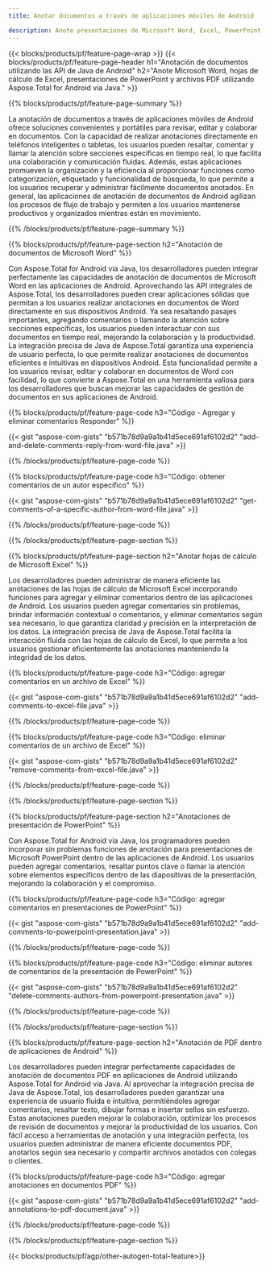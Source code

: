 ```yaml
---
title: Anotar documentos a través de aplicaciones móviles de Android

description: Anote presentaciones de Microsoft Word, Excel, PowerPoint y archivos PDF a través de la aplicación móvil de Android. Borre anotaciones con facilidad.
---
```


{{< blocks/products/pf/feature-page-wrap >}}
{{< blocks/products/pf/feature-page-header h1="Anotación de documentos utilizando las API de Java de Android" h2="Anote Microsoft Word, hojas de cálculo de Excel, presentaciones de PowerPoint y archivos PDF utilizando Aspose.Total for Android via Java." >}}

{{% blocks/products/pf/feature-page-summary %}}

La anotación de documentos a través de aplicaciones móviles de Android ofrece soluciones convenientes y portátiles para revisar, editar y colaborar en documentos. Con la capacidad de realizar anotaciones directamente en teléfonos inteligentes o tabletas, los usuarios pueden resaltar, comentar y llamar la atención sobre secciones específicas en tiempo real, lo que facilita una colaboración y comunicación fluidas. Además, estas aplicaciones promueven la organización y la eficiencia al proporcionar funciones como categorización, etiquetado y funcionalidad de búsqueda, lo que permite a los usuarios recuperar y administrar fácilmente documentos anotados. En general, las aplicaciones de anotación de documentos de Android agilizan los procesos de flujo de trabajo y permiten a los usuarios mantenerse productivos y organizados mientras están en movimiento.

{{% /blocks/products/pf/feature-page-summary  %}}

{{% blocks/products/pf/feature-page-section  h2="Anotación de documentos de Microsoft Word" %}}

Con Aspose.Total for Android via Java, los desarrolladores pueden integrar perfectamente las capacidades de anotación de documentos de Microsoft Word en las aplicaciones de Android. Aprovechando las API integrales de Aspose.Total, los desarrolladores pueden crear aplicaciones sólidas que permitan a los usuarios realizar anotaciones en documentos de Word directamente en sus dispositivos Android. Ya sea resaltando pasajes importantes, agregando comentarios o llamando la atención sobre secciones específicas, los usuarios pueden interactuar con sus documentos en tiempo real, mejorando la colaboración y la productividad. La integración precisa de Java de Aspose.Total garantiza una experiencia de usuario perfecta, lo que permite realizar anotaciones de documentos eficientes e intuitivas en dispositivos Android. Esta funcionalidad permite a los usuarios revisar, editar y colaborar en documentos de Word con facilidad, lo que convierte a Aspose.Total en una herramienta valiosa para los desarrolladores que buscan mejorar las capacidades de gestión de documentos en sus aplicaciones de Android.

{{% blocks/products/pf/feature-page-code h3="Código - Agregar y eliminar comentarios Responder" %}}

{{< gist "aspose-com-gists" "b571b78d9a9a1b41d5ece691af6102d2" "add-and-delete-comments-reply-from-word-file.java" >}}

{{% /blocks/products/pf/feature-page-code  %}}

{{% blocks/products/pf/feature-page-code h3="Código: obtener comentarios de un autor específico" %}}

{{< gist "aspose-com-gists" "b571b78d9a9a1b41d5ece691af6102d2" "get-comments-of-a-specific-author-from-word-file.java" >}}

{{% /blocks/products/pf/feature-page-code  %}}

{{% /blocks/products/pf/feature-page-section %}}

{{% blocks/products/pf/feature-page-section  h2="Anotar hojas de cálculo de Microsoft Excel" %}}

Los desarrolladores pueden administrar de manera eficiente las anotaciones de las hojas de cálculo de Microsoft Excel incorporando funciones para agregar y eliminar comentarios dentro de las aplicaciones de Android. Los usuarios pueden agregar comentarios sin problemas, brindar información contextual o comentarios, y eliminar comentarios según sea necesario, lo que garantiza claridad y precisión en la interpretación de los datos. La integración precisa de Java de Aspose.Total facilita la interacción fluida con las hojas de cálculo de Excel, lo que permite a los usuarios gestionar eficientemente las anotaciones manteniendo la integridad de los datos.

{{% blocks/products/pf/feature-page-code h3="Código: agregar comentarios en un archivo de Excel" %}}

{{< gist "aspose-com-gists" "b571b78d9a9a1b41d5ece691af6102d2" "add-comments-to-excel-file.java" >}}

{{% /blocks/products/pf/feature-page-code  %}}

{{% blocks/products/pf/feature-page-code h3="Código: eliminar comentarios de un archivo de Excel" %}}

{{< gist "aspose-com-gists" "b571b78d9a9a1b41d5ece691af6102d2" "remove-comments-from-excel-file.java" >}}

{{% /blocks/products/pf/feature-page-code  %}}

{{% /blocks/products/pf/feature-page-section %}}

{{% blocks/products/pf/feature-page-section  h2="Anotaciones de presentación de PowerPoint" %}}

Con Aspose.Total for Android via Java, los programadores pueden incorporar sin problemas funciones de anotación para presentaciones de Microsoft PowerPoint dentro de las aplicaciones de Android. Los usuarios pueden agregar comentarios, resaltar puntos clave o llamar la atención sobre elementos específicos dentro de las diapositivas de la presentación, mejorando la colaboración y el compromiso.

{{% blocks/products/pf/feature-page-code h3="Código: agregar comentarios en presentaciones de PowerPoint" %}}

{{< gist "aspose-com-gists" "b571b78d9a9a1b41d5ece691af6102d2" "add-comments-to-powerpoint-presentation.java" >}}

{{% /blocks/products/pf/feature-page-code  %}}

{{% blocks/products/pf/feature-page-code h3="Código: eliminar autores de comentarios de la presentación de PowerPoint" %}}

{{< gist "aspose-com-gists" "b571b78d9a9a1b41d5ece691af6102d2" "delete-comments-authors-from-powerpoint-presentation.java" >}}

{{% /blocks/products/pf/feature-page-code  %}}

{{% /blocks/products/pf/feature-page-section %}}

{{% blocks/products/pf/feature-page-section  h2="Anotación de PDF dentro de aplicaciones de Android" %}}

Los desarrolladores pueden integrar perfectamente capacidades de anotación de documentos PDF en aplicaciones de Android utilizando Aspose.Total for Android via Java. Al aprovechar la integración precisa de Java de Aspose.Total, los desarrolladores pueden garantizar una experiencia de usuario fluida e intuitiva, permitiéndoles agregar comentarios, resaltar texto, dibujar formas e insertar sellos sin esfuerzo. Estas anotaciones pueden mejorar la colaboración, optimizar los procesos de revisión de documentos y mejorar la productividad de los usuarios. Con fácil acceso a herramientas de anotación y una integración perfecta, los usuarios pueden administrar de manera eficiente documentos PDF, anotarlos según sea necesario y compartir archivos anotados con colegas o clientes. 

{{% blocks/products/pf/feature-page-code h3="Código: agregar anotaciones en documentos PDF" %}}

{{< gist "aspose-com-gists" "b571b78d9a9a1b41d5ece691af6102d2" "add-annotations-to-pdf-document.java" >}}

{{% /blocks/products/pf/feature-page-code  %}}

{{% /blocks/products/pf/feature-page-section %}}

{{< blocks/products/pf/agp/other-autogen-total-feature>}}